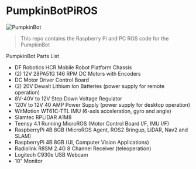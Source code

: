 # PumpkinBotPiROS

![PumpkinBot](https://user-images.githubusercontent.com/56047819/190811296-131d5339-5d87-44ef-b07a-73991533cb08.jpg)

> This repo contains the Raspberry Pi and PC ROS code for the PumpkinBot

PumpkinBot Parts List
* DF Robotics HCR Mobile Robot Platform Chassis
* (2) 12V 28PA51G 146 RPM DC Motors with Encoders
* DC Motor Driver Control Board
* (2) 20V Dewalt Lithium Ion Batteries (power supply for remote operation)
* 8V-40V to 12V Step Down Voltage Regulator
* 120V to 12V 40 AMP Power Supply (power supply for desktop operation)
* WitMotion WT61C-TTL IMU (6-axis acceleration, gyro and angle)
* Slamtec RPLIDAR A1M8
* Teensy 4.1 Running MicroROS (Motor Control Board I/F, IMU I/F)
* RaspberryPi 4B 8GB (MicroROS Agent, ROS2 Bringup, LiDAR, Nav2 and SLAM)
* RaspberryPi 4B 8GB (UI, Computer Vision Applications)
* Radiolink R8SM 2.4G 8 Channel Receiver (teleoperation)
* Logitech C930e USB Webcam
* 10" Monitor
